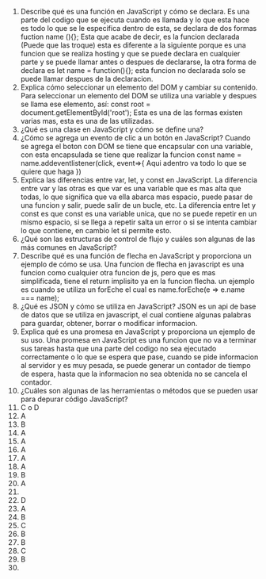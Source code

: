 1. Describe qué es una función en JavaScript y cómo se declara.
    Es una parte del codigo que se ejecuta cuando es llamada y lo que esta hace es todo lo que se le especifica dentro de esta, se declara de dos formas fuction name (){}; Esta que acabe de decir, es la funcion declarada (Puede que las troque) esta es diferente a la siguiente porque es una funcion que se realiza hosting y que se puede declara en cualquier parte y se puede llamar antes o despues de declararse, la otra forma de declara es let name = function(){}; esta funcion no declarada solo se puede llamar despues de la declaracion.
2. Explica cómo seleccionar un elemento del DOM y cambiar su contenido.
    Para seleccionar un elemento del DOM se utiliza una variable y despues se llama ese elemento, así:
    const root = document.getElementById('root'); Esta es una de las formas existen varias mas, esta es una de las utilizadas.
3. ¿Qué es una clase en JavaScript y cómo se define una?
4. ¿Cómo se agrega un evento de clic a un botón en JavaScript?
    Cuando se agrega el boton con DOM se tiene que encapsular con una variable, con esta encapsulada se tiene que realizar la funcion const name = name.addeventlistener(click, event=>{
        Aqui adentro va todo lo que se quiere que haga
    })
5. Explica las diferencias entre var, let, y const en JavaScript.
    La diferencia entre var y las otras es que var es una variable que es mas alta que todas, lo que significa que va ella abarca mas espacio, puede pasar de una funcion y salir, puede salir de un bucle, etc.
    La diferencia entre let y const es que const es una variable unica, que no se puede repetir en un mismo espacio, si se llega a repetir salta un error o si se intenta cambiar lo que contiene, en cambio let si permite esto.
6. ¿Qué son las estructuras de control de flujo y cuáles son algunas de las más comunes en JavaScript?
7. Describe qué es una función de flecha en JavaScript y proporciona un ejemplo de cómo se usa.
    Una funcion de flecha en javascript es una funcion como cualquier otra funcion de js, pero que es mas simplificada, tiene el return implisito ya en la funcion flecha.
    un ejemplo es cuando se utiliza un forEche el cual es name.forEche(e => e.name === name);
8. ¿Qué es JSON y cómo se utiliza en JavaScript?
    JSON es un api de base de datos que se utiliza en javascript, el cual contiene algunas palabras para guardar, obtener, borrar o modificar informacion.
9. Explica qué es una promesa en JavaScript y proporciona un ejemplo de su uso.
    Una promesa en JavaScript es una funcion que no va a terminar sus tareas hasta que una parte del codigo no sea ejecutado correctamente o lo que se espera que pase, cuando se pide informacion al servidor y es muy pesada, se puede generar un contador de tiempo de espera, hasta que la informacion no sea obtenida no se cancela el contador.
10. ¿Cuáles son algunas de las herramientas o métodos que se pueden usar para depurar código JavaScript?
11. C o D
12. A
13. B
14. A
15. A
16. A
17. A
18. A
19. B
20. A
21. 
22. D
23. A
24. B
25. C
26. B
27. B
28. C
29. B
30. 